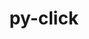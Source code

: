 ---
title: "py-click"
layout: cache
categories: [package, develop]
meta: {"compilers": ["none"], "num_specs": 44, "num_specs_by_stack": {"hep": 9, "ml-darwin-aarch64-mps": 8, "ml-linux-aarch64-cpu": 9, "ml-linux-aarch64-cuda": 9, "ml-linux-x86_64-cpu": 8, "ml-linux-x86_64-cuda": 9, "radiuss": 9, "root": 44}, "oss": ["sequoia", "ubuntu18.04", "ubuntu22.04", "ubuntu24.04"], "platforms": ["darwin", "linux"], "stacks": ["hep", "ml-darwin-aarch64-mps", "ml-linux-aarch64-cpu", "ml-linux-aarch64-cuda", "ml-linux-x86_64-cpu", "ml-linux-x86_64-cuda", "radiuss", "root"], "targets": ["aarch64", "x86_64_v3"], "versions": ["8.1.8"]}
spec_details: [{"compiler": "none", "hash": "2dhyt5ypxqqouwaawkafs2jezawrykz4", "os": "ubuntu24.04", "platform": "linux", "size": "-", "stacks": ["ml-linux-aarch64-cpu", "ml-linux-aarch64-cuda", "root"], "target": "aarch64", "variants": ["build_system=python_pip"], "versions": ["8.1.8"]}, {"compiler": "none", "hash": "436ewczlpiblibtdrgytbdpa34hrwvnq", "os": "ubuntu18.04", "platform": "linux", "size": "-", "stacks": ["radiuss", "root"], "target": "x86_64_v3", "variants": ["build_system=python_pip"], "versions": ["8.1.8"]}, {"compiler": "none", "hash": "4b7logqtrjj3vusr4poqun7ahbj5qqoo", "os": "sequoia", "platform": "darwin", "size": "-", "stacks": ["ml-darwin-aarch64-mps", "root"], "target": "aarch64", "variants": ["build_system=python_pip"], "versions": ["8.1.8"]}, {"compiler": "none", "hash": "4bdpgaujeagkx5u63hoykn3uj62jucxx", "os": "ubuntu24.04", "platform": "linux", "size": "-", "stacks": ["ml-linux-aarch64-cpu", "ml-linux-aarch64-cuda", "root"], "target": "aarch64", "variants": ["build_system=python_pip"], "versions": ["8.1.8"]}, {"compiler": "none", "hash": "4p3bu2rlozs6vkz7zhoyrxww257juvk7", "os": "ubuntu24.04", "platform": "linux", "size": "-", "stacks": ["ml-linux-x86_64-cpu", "ml-linux-x86_64-cuda", "root"], "target": "x86_64_v3", "variants": ["build_system=python_pip"], "versions": ["8.1.8"]}, {"compiler": "none", "hash": "4yovfqbisabpde7p7utkjfvcjkexhwws", "os": "ubuntu24.04", "platform": "linux", "size": "-", "stacks": ["ml-linux-aarch64-cpu", "ml-linux-aarch64-cuda", "root"], "target": "aarch64", "variants": ["build_system=python_pip"], "versions": ["8.1.8"]}, {"compiler": "none", "hash": "5k7m3u7ztqgm7hcbcaicdcekwowd7ndn", "os": "ubuntu18.04", "platform": "linux", "size": "-", "stacks": ["radiuss", "root"], "target": "x86_64_v3", "variants": ["build_system=python_pip"], "versions": ["8.1.8"]}, {"compiler": "none", "hash": "6d4bjs5vupv4frw4v2kx6m66e45lbdlt", "os": "ubuntu22.04", "platform": "linux", "size": "-", "stacks": ["hep", "root"], "target": "x86_64_v3", "variants": ["build_system=python_pip"], "versions": ["8.1.8"]}, {"compiler": "none", "hash": "6gotvxu4tbbhzfqpavo3evljididtvav", "os": "ubuntu24.04", "platform": "linux", "size": "-", "stacks": ["ml-linux-aarch64-cpu", "ml-linux-aarch64-cuda", "root"], "target": "aarch64", "variants": ["build_system=python_pip"], "versions": ["8.1.8"]}, {"compiler": "none", "hash": "6pmghukyezqj2rx7x5ojkq4ogg5sqqyx", "os": "ubuntu22.04", "platform": "linux", "size": "-", "stacks": ["hep", "root"], "target": "x86_64_v3", "variants": ["build_system=python_pip"], "versions": ["8.1.8"]}, {"compiler": "none", "hash": "7s4c6jjoog3sj4d4bbnvm5s5sphxc4lb", "os": "ubuntu24.04", "platform": "linux", "size": "-", "stacks": ["ml-linux-x86_64-cpu", "ml-linux-x86_64-cuda", "root"], "target": "x86_64_v3", "variants": ["build_system=python_pip"], "versions": ["8.1.8"]}, {"compiler": "none", "hash": "azkra3qgd52ep42fz2om3kcdnxpjfhya", "os": "ubuntu24.04", "platform": "linux", "size": "-", "stacks": ["ml-linux-x86_64-cpu", "ml-linux-x86_64-cuda", "root"], "target": "x86_64_v3", "variants": ["build_system=python_pip"], "versions": ["8.1.8"]}, {"compiler": "none", "hash": "cvgsbemazd7iv6ai6svrft274y43f5hw", "os": "ubuntu24.04", "platform": "linux", "size": "-", "stacks": ["ml-linux-aarch64-cpu", "ml-linux-aarch64-cuda", "root"], "target": "aarch64", "variants": ["build_system=python_pip"], "versions": ["8.1.8"]}, {"compiler": "none", "hash": "d3jjptxd6reyq554m44mx2ingohy4kkz", "os": "ubuntu24.04", "platform": "linux", "size": "-", "stacks": ["ml-linux-x86_64-cuda", "root"], "target": "x86_64_v3", "variants": ["build_system=python_pip"], "versions": ["8.1.8"]}, {"compiler": "none", "hash": "d5lbmvsb2cj4ybgisa7pavklyioo5sk2", "os": "ubuntu22.04", "platform": "linux", "size": "-", "stacks": ["hep", "root"], "target": "x86_64_v3", "variants": ["build_system=python_pip"], "versions": ["8.1.8"]}, {"compiler": "none", "hash": "ds3lyg7et7pwhptos2q6rg6lejpirutq", "os": "ubuntu22.04", "platform": "linux", "size": "-", "stacks": ["hep", "root"], "target": "x86_64_v3", "variants": ["build_system=python_pip"], "versions": ["8.1.8"]}, {"compiler": "none", "hash": "hq77dgyoy4mqjfai63gubzfc7swqfsfv", "os": "ubuntu24.04", "platform": "linux", "size": "-", "stacks": ["ml-linux-x86_64-cpu", "ml-linux-x86_64-cuda", "root"], "target": "x86_64_v3", "variants": ["build_system=python_pip"], "versions": ["8.1.8"]}, {"compiler": "none", "hash": "i4c4gixhmd3kdzgjlgolgsn34e4hm7rw", "os": "sequoia", "platform": "darwin", "size": "-", "stacks": ["ml-darwin-aarch64-mps", "root"], "target": "aarch64", "variants": ["build_system=python_pip"], "versions": ["8.1.8"]}, {"compiler": "none", "hash": "iqytlpbrzoxgnwd7g2u36nx2pbgmgphn", "os": "ubuntu18.04", "platform": "linux", "size": "-", "stacks": ["radiuss", "root"], "target": "x86_64_v3", "variants": ["build_system=python_pip"], "versions": ["8.1.8"]}, {"compiler": "none", "hash": "jeigcv37quuqfg5kxlx6lkdoiqy6hvc3", "os": "ubuntu22.04", "platform": "linux", "size": "-", "stacks": ["hep", "root"], "target": "x86_64_v3", "variants": ["build_system=python_pip"], "versions": ["8.1.8"]}, {"compiler": "none", "hash": "kgdjyqnbq66jgpnpe576degdcrp3fowl", "os": "ubuntu18.04", "platform": "linux", "size": "-", "stacks": ["radiuss", "root"], "target": "x86_64_v3", "variants": ["build_system=python_pip"], "versions": ["8.1.8"]}, {"compiler": "none", "hash": "kkbbiaprl63nsxrlglgchshio4ob36tl", "os": "sequoia", "platform": "darwin", "size": "-", "stacks": ["ml-darwin-aarch64-mps", "root"], "target": "aarch64", "variants": ["build_system=python_pip"], "versions": ["8.1.8"]}, {"compiler": "none", "hash": "klzntykqazf22kg4jsm3frc7vhataqut", "os": "ubuntu22.04", "platform": "linux", "size": "-", "stacks": ["hep", "root"], "target": "x86_64_v3", "variants": ["build_system=python_pip"], "versions": ["8.1.8"]}, {"compiler": "none", "hash": "l57lpaok3psyggtng4dneqwse6qatydp", "os": "ubuntu18.04", "platform": "linux", "size": "-", "stacks": ["radiuss", "root"], "target": "x86_64_v3", "variants": ["build_system=python_pip"], "versions": ["8.1.8"]}, {"compiler": "none", "hash": "lyyctst2bskwsbt2ld5e74fnkic3mt45", "os": "sequoia", "platform": "darwin", "size": "-", "stacks": ["ml-darwin-aarch64-mps", "root"], "target": "aarch64", "variants": ["build_system=python_pip"], "versions": ["8.1.8"]}, {"compiler": "none", "hash": "n5oxv6s3uvt2d4t6bdnpflj3cxaqaala", "os": "ubuntu24.04", "platform": "linux", "size": "-", "stacks": ["ml-linux-aarch64-cpu", "ml-linux-aarch64-cuda", "root"], "target": "aarch64", "variants": ["build_system=python_pip"], "versions": ["8.1.8"]}, {"compiler": "none", "hash": "nrtypuxshh3ii2vhk3obcqlrk7kps2uc", "os": "ubuntu22.04", "platform": "linux", "size": "-", "stacks": ["hep", "root"], "target": "x86_64_v3", "variants": ["build_system=python_pip"], "versions": ["8.1.8"]}, {"compiler": "none", "hash": "o2ee2fdk3h6rcs3vmnxbij3vzngcc777", "os": "ubuntu24.04", "platform": "linux", "size": "-", "stacks": ["ml-linux-x86_64-cpu", "ml-linux-x86_64-cuda", "root"], "target": "x86_64_v3", "variants": ["build_system=python_pip"], "versions": ["8.1.8"]}, {"compiler": "none", "hash": "opaygul7eei22deyp2okt4l7t7qexhib", "os": "ubuntu18.04", "platform": "linux", "size": "-", "stacks": ["radiuss", "root"], "target": "x86_64_v3", "variants": ["build_system=python_pip"], "versions": ["8.1.8"]}, {"compiler": "none", "hash": "qcxphcgbctjhwd66h6ongtwy4ykpthzt", "os": "ubuntu24.04", "platform": "linux", "size": "-", "stacks": ["ml-linux-aarch64-cpu", "ml-linux-aarch64-cuda", "root"], "target": "aarch64", "variants": ["build_system=python_pip"], "versions": ["8.1.8"]}, {"compiler": "none", "hash": "qst3jg24ik4tjylewkyjf4edxhvhgwcz", "os": "ubuntu22.04", "platform": "linux", "size": "-", "stacks": ["hep", "root"], "target": "x86_64_v3", "variants": ["build_system=python_pip"], "versions": ["8.1.8"]}, {"compiler": "none", "hash": "qyup6qxhklztcbfbfkapuzp4gij5aeq7", "os": "ubuntu24.04", "platform": "linux", "size": "-", "stacks": ["ml-linux-x86_64-cpu", "ml-linux-x86_64-cuda", "root"], "target": "x86_64_v3", "variants": ["build_system=python_pip"], "versions": ["8.1.8"]}, {"compiler": "none", "hash": "rjvbuuxv6enho5ie5zqduo2lhbdhzyho", "os": "ubuntu22.04", "platform": "linux", "size": "-", "stacks": ["hep", "root"], "target": "x86_64_v3", "variants": ["build_system=python_pip"], "versions": ["8.1.8"]}, {"compiler": "none", "hash": "tuozrk6cyiazl6gictbcio2cflhddgcj", "os": "ubuntu24.04", "platform": "linux", "size": "-", "stacks": ["ml-linux-aarch64-cpu", "ml-linux-aarch64-cuda", "root"], "target": "aarch64", "variants": ["build_system=python_pip"], "versions": ["8.1.8"]}, {"compiler": "none", "hash": "twmwkyiyjxzyjx2sy7toglhibaprth3u", "os": "sequoia", "platform": "darwin", "size": "-", "stacks": ["ml-darwin-aarch64-mps", "root"], "target": "aarch64", "variants": ["build_system=python_pip"], "versions": ["8.1.8"]}, {"compiler": "none", "hash": "vctjxgc4hsuql4ciiu3par2jsvpraxlm", "os": "sequoia", "platform": "darwin", "size": "-", "stacks": ["ml-darwin-aarch64-mps", "root"], "target": "aarch64", "variants": ["build_system=python_pip"], "versions": ["8.1.8"]}, {"compiler": "none", "hash": "vyrf4uehqglgga4kfz3cnx75i6uaywgh", "os": "ubuntu24.04", "platform": "linux", "size": "-", "stacks": ["ml-linux-x86_64-cpu", "ml-linux-x86_64-cuda", "root"], "target": "x86_64_v3", "variants": ["build_system=python_pip"], "versions": ["8.1.8"]}, {"compiler": "none", "hash": "y4piupyqkvjq2wsmfra2gpdnd4fe6cd7", "os": "ubuntu18.04", "platform": "linux", "size": "-", "stacks": ["radiuss", "root"], "target": "x86_64_v3", "variants": ["build_system=python_pip"], "versions": ["8.1.8"]}, {"compiler": "none", "hash": "yee73ddqn2p2ig7cyyggmenpy7ns3qaa", "os": "sequoia", "platform": "darwin", "size": "-", "stacks": ["ml-darwin-aarch64-mps", "root"], "target": "aarch64", "variants": ["build_system=python_pip"], "versions": ["8.1.8"]}, {"compiler": "none", "hash": "zcvpfrmxv4jjki7brmvemjqftircqoie", "os": "ubuntu24.04", "platform": "linux", "size": "-", "stacks": ["ml-linux-aarch64-cpu", "ml-linux-aarch64-cuda", "root"], "target": "aarch64", "variants": ["build_system=python_pip"], "versions": ["8.1.8"]}, {"compiler": "none", "hash": "zjdj2cdatxirph2amfdgwnk5az6rkjwb", "os": "sequoia", "platform": "darwin", "size": "-", "stacks": ["ml-darwin-aarch64-mps", "root"], "target": "aarch64", "variants": ["build_system=python_pip"], "versions": ["8.1.8"]}, {"compiler": "none", "hash": "zv5ozcjkurlzfq3jupt4kkxk4zybhrzt", "os": "ubuntu18.04", "platform": "linux", "size": "-", "stacks": ["radiuss", "root"], "target": "x86_64_v3", "variants": ["build_system=python_pip"], "versions": ["8.1.8"]}, {"compiler": "none", "hash": "zvcftjgy5wo72gofnnwdfptvjqimjdfr", "os": "ubuntu18.04", "platform": "linux", "size": "-", "stacks": ["radiuss", "root"], "target": "x86_64_v3", "variants": ["build_system=python_pip"], "versions": ["8.1.8"]}, {"compiler": "none", "hash": "zzjekk3giu4sajntiykqujvxq7btaswz", "os": "ubuntu24.04", "platform": "linux", "size": "-", "stacks": ["ml-linux-x86_64-cpu", "ml-linux-x86_64-cuda", "root"], "target": "x86_64_v3", "variants": ["build_system=python_pip"], "versions": ["8.1.8"]}]
---